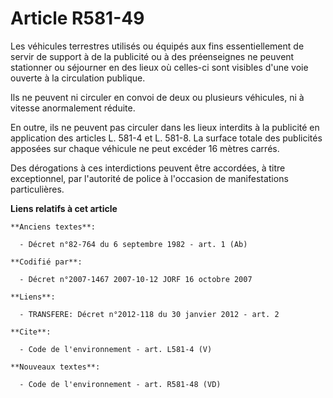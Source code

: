 # Article R581-49

Les véhicules terrestres utilisés ou équipés aux fins essentiellement de servir de support à de la publicité ou à des
préenseignes ne peuvent stationner ou séjourner en des lieux où celles-ci sont visibles d'une voie ouverte à la circulation
publique. 

Ils ne peuvent ni circuler en convoi de deux ou plusieurs véhicules, ni à vitesse anormalement réduite. 

En outre, ils ne peuvent pas circuler dans les lieux interdits à la publicité en application des articles L. 581-4 et L.
581-8. La surface totale des publicités apposées sur chaque véhicule ne peut excéder 16 mètres carrés. 

Des dérogations à ces interdictions peuvent être accordées, à titre exceptionnel, par l'autorité de police à l'occasion de
manifestations particulières.

**Liens relatifs à cet article**

	**Anciens textes**:

	  - Décret n°82-764 du 6 septembre 1982 - art. 1 (Ab)

	**Codifié par**:

	  - Décret n°2007-1467 2007-10-12 JORF 16 octobre 2007

	**Liens**:

	  - TRANSFERE: Décret n°2012-118 du 30 janvier 2012 - art. 2

	**Cite**:

	  - Code de l'environnement - art. L581-4 (V)

	**Nouveaux textes**:

	  - Code de l'environnement - art. R581-48 (VD)
